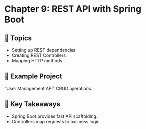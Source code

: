 # Chapter 9: REST API with Spring Boot

## 📖 Topics
- Setting up REST dependencies
- Creating REST Controllers
- Mapping HTTP methods

## 🚀 Example Project
“User Management API” CRUD operations.

## 📝 Key Takeaways
- Spring Boot provides fast API scaffolding.
- Controllers map requests to business logic.